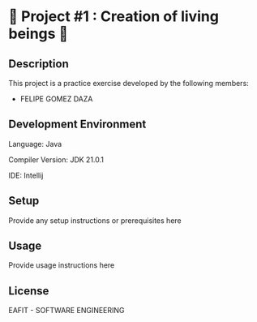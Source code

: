 <!DOCTYPE html>
<html lang="en">
<head>
<meta charset="UTF-8">
<meta name="viewport" content="width=device-width, initial-scale=1.0">


<h1>🌟 Project #1 : Creation of living beings 🌟</h1>

<h2>Description</h2>
<p>This project is a practice exercise developed by the following members:</p>
<ul>
  <li>FELIPE GOMEZ DAZA</li>
</ul>


<h2>Development Environment</h2>
<p>Language: Java </p>
<p>Compiler Version: JDK 21.0.1 </p>
<p>IDE: Intellij </p>

<h2>Setup</h2>
<p>Provide any setup instructions or prerequisites here</p>

<h2>Usage</h2>
<p>Provide usage instructions here</p>

<h2>License</h2>
<p>EAFIT - SOFTWARE ENGINEERING</p>

</body>
</html>
